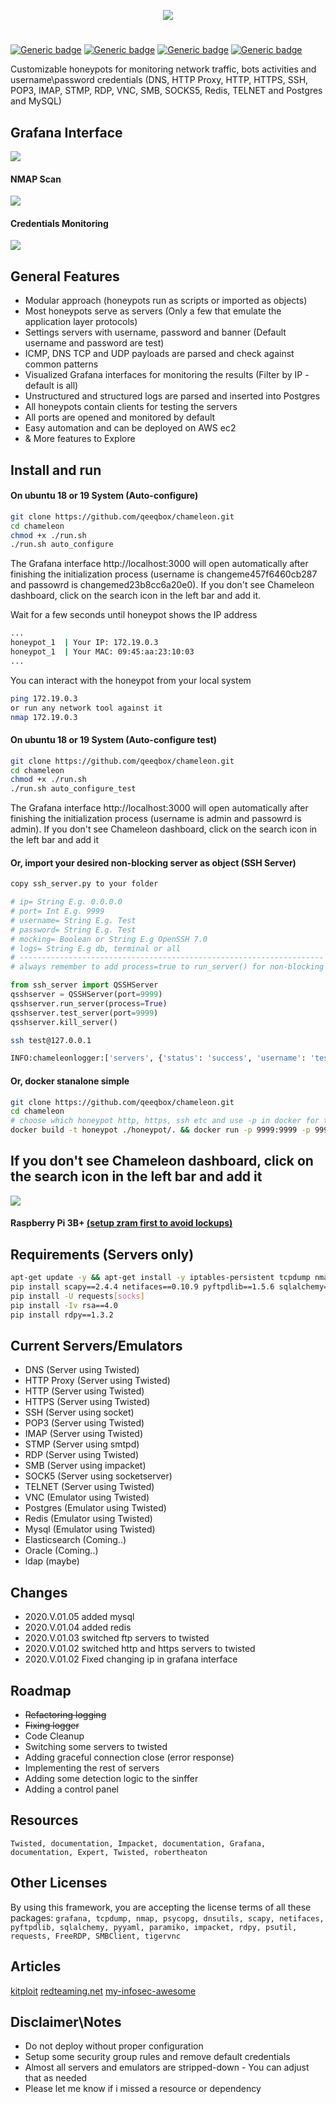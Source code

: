 <p align="center"> <img src="https://raw.githubusercontent.com/qeeqbox/chameleon/master/readme/chameleonlogo.png"></p>

#
[![Generic badge](https://img.shields.io/badge/dynamic/json.svg?url=https://raw.githubusercontent.com/qeeqbox/chameleon/master/info&label=version&query=$.version&colorB=blue&style=flat-square)](https://github.com/qeeqbox/chameleon/blob/master/changes.md) [![Generic badge](https://img.shields.io/badge/dynamic/json.svg?url=https://raw.githubusercontent.com/qeeqbox/chameleon/master/info&label=build&query=$.dockercomposebuild&colorB=green&style=flat-square)](https://github.com/qeeqbox/chameleon/blob/master/changes.md) [![Generic badge](https://img.shields.io/badge/dynamic/json.svg?url=https://raw.githubusercontent.com/qeeqbox/chameleon/master/info&label=test&query=$.automatedtest&colorB=green&style=flat-square)](https://github.com/qeeqbox/chameleon/blob/master/changes.md) [![Generic badge](https://img.shields.io/static/v1?label=%F0%9F%91%8D&message=!&color=yellow&style=flat-square)](https://github.com/qeeqbox/chameleon/stargazers)


Customizable honeypots for monitoring network traffic, bots activities and username\password credentials (DNS, HTTP Proxy, HTTP, HTTPS, SSH, POP3, IMAP, STMP, RDP, VNC, SMB, SOCKS5, Redis, TELNET and Postgres and MySQL)

## Grafana Interface
<img src="https://raw.githubusercontent.com/qeeqbox/chameleon/master/readme/intro.png" style="max-width:768px"/>

#### NMAP Scan
<img src="https://raw.githubusercontent.com/qeeqbox/chameleon/master/readme/nmap_scan.png" style="max-width:768px"/>

#### Credentials Monitoring
<img src="https://raw.githubusercontent.com/qeeqbox/chameleon/master/readme/creds_monitoring.png" style="max-width:768px"/>

## General Features
- Modular approach (honeypots run as scripts or imported as objects)
- Most honeypots serve as servers (Only a few that emulate the application layer protocols)
- Settings servers with username, password and banner (Default username and password are test)
- ICMP, DNS TCP and UDP payloads are parsed and check against common patterns
- Visualized Grafana interfaces for monitoring the results (Filter by IP - default is all)
- Unstructured and structured logs are parsed and inserted into Postgres
- All honeypots contain clients for testing the servers
- All ports are opened and monitored by default
- Easy automation and can be deployed on AWS ec2
- & More features to Explore

## Install and run
#### On ubuntu 18 or 19 System (Auto-configure)
```bash
git clone https://github.com/qeeqbox/chameleon.git
cd chameleon
chmod +x ./run.sh
./run.sh auto_configure
```
The Grafana interface http://localhost:3000 will open automatically after finishing the initialization process (username is changeme457f6460cb287 and passowrd is changemed23b8cc6a20e0). If you don't see Chameleon dashboard, click on the search icon in the left bar and add it.

Wait for a few seconds until honeypot shows the IP address
```bash
...
honeypot_1  | Your IP: 172.19.0.3
honeypot_1  | Your MAC: 09:45:aa:23:10:03
...
```
You can interact with the honeypot from your local system
```bash
ping 172.19.0.3
or run any network tool against it
nmap 172.19.0.3
```

#### On ubuntu 18 or 19 System (Auto-configure test)
```bash
git clone https://github.com/qeeqbox/chameleon.git
cd chameleon
chmod +x ./run.sh
./run.sh auto_configure_test
```
The Grafana interface http://localhost:3000 will open automatically after finishing the initialization process (username is admin and passowrd is admin). If you don't see Chameleon dashboard, click on the search icon in the left bar and add it

#### Or, import your desired non-blocking server as object (SSH Server)
```bash
copy ssh_server.py to your folder
```
```python
# ip= String E.g. 0.0.0.0
# port= Int E.g. 9999
# username= String E.g. Test
# password= String E.g. Test
# mocking= Boolean or String E.g OpenSSH 7.0
# logs= String E.g db, terminal or all
# --------------------------------------------------------------------
# always remember to add process=true to run_server() for non-blocking

from ssh_server import QSSHServer
qsshserver = QSSHServer(port=9999)
qsshserver.run_server(process=True)
qsshserver.test_server(port=9999)
qsshserver.kill_server()
```
``` bash
ssh test@127.0.0.1
```
``` bash
INFO:chameleonlogger:['servers', {'status': 'success', 'username': 'test', 'ip': '127.0.0.1', 'server': 'ssh_server', 'action': 'login', 'password': 'test', 'port': 38696}]
```

#### Or, docker stanalone simple
```bash
git clone https://github.com/qeeqbox/chameleon.git
cd chameleon
# choose which honeypot http, https, ssh etc and use -p in docker for the ports
docker build -t honeypot ./honeypot/. && docker run -p 9999:9999 -p 9998:9998 -it honeypot --mode normal --servers "ssh:9999 http:9998"
```

## If you don't see Chameleon dashboard, click on the search icon in the left bar and add it 
<img src="https://raw.githubusercontent.com/qeeqbox/chameleon/master/readme/find.png" style="max-width:768px"/>

#### Raspberry Pi 3B+ [(setup zram first to avoid lockups)](https://github.com/qeeqbox/chameleon/pull/1)

## Requirements (Servers only)
```bash
apt-get update -y && apt-get install -y iptables-persistent tcpdump nmap iputils-ping python python-pip python-psycopg2 lsof psmisc dnsutils
pip install scapy==2.4.4 netifaces==0.10.9 pyftpdlib==1.5.6 sqlalchemy==1.3.23 pyyaml==5.4.1 paramiko==2.7.1 impacket==0.9.22 twisted==20.3.0 psutil==5.8.0 requests==2.25.1 redis==3.5.3 mysql-connector-python==8.0.23 pygments==2.5.2
pip install -U requests[socks]
pip install -Iv rsa==4.0
pip install rdpy==1.3.2
```

## Current Servers/Emulators
- DNS (Server using Twisted)
- HTTP Proxy (Server using Twisted)
- HTTP (Server using Twisted)
- HTTPS (Server using Twisted)
- SSH (Server using socket)
- POP3 (Server using Twisted)
- IMAP (Server using Twisted)
- STMP (Server using smtpd)
- RDP (Server using Twisted)
- SMB (Server using impacket)
- SOCK5 (Server using socketserver)
- TELNET (Server using Twisted)
- VNC (Emulator using Twisted)
- Postgres (Emulator using Twisted)
- Redis (Emulator using Twisted)
- Mysql (Emulator using Twisted)
- Elasticsearch (Coming..)
- Oracle (Coming..)
- ldap (maybe)

## Changes
- 2020.V.01.05 added mysql
- 2020.V.01.04 added redis
- 2020.V.01.03 switched ftp servers to twisted
- 2020.V.01.02 switched http and https servers to twisted
- 2020.V.01.02 Fixed changing ip in grafana interface

## Roadmap
- ~~Refactoring logging~~
- ~~Fixing logger~~
- Code Cleanup
- Switching some servers to twisted 
- Adding graceful connection close (error response)
- Implementing the rest of servers
- Adding some detection logic to the sinffer
- Adding a control panel

## Resources
`Twisted, documentation, Impacket, documentation, Grafana, documentation, Expert, Twisted, robertheaton`

## Other Licenses
By using this framework, you are accepting the license terms of all these packages: `grafana, tcpdump, nmap, psycopg, dnsutils, scapy, netifaces, pyftpdlib, sqlalchemy, pyyaml, paramiko, impacket, rdpy, psutil, requests, FreeRDP, SMBClient, tigervnc`

## Articles
[kitploit](https://www.kitploit.com/2021/03/chameleon-customizable-honeypots-for.html) [redteaming.net](https://redteaming.net/pages/201db2/) [my-infosec-awesome](https://github.com/pe3zx/my-infosec-awesome)

## Disclaimer\Notes
- Do not deploy without proper configuration
- Setup some security group rules and remove default credentials
- Almost all servers and emulators are stripped-down - You can adjust that as needed
- Please let me know if i missed a resource or dependency
